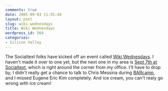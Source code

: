 ```yaml
---
comments: true
date: 2005-09-03 11:55:44
layout: post
slug: wiki-wednesdays
title: Wiki Wednesdays
wordpress_id: 564
categories:
- Silicon Valley
---
```


The Socialtext folks have kicked off an event called [Wiki Wednesdays](http://www.socialtext.net/wikiwed/index.cgi). I haven't made it over to one yet, but the next one in my area is [Sept 7th at Socialtext](http://www.socialtext.net/wikiwed/index.cgi?palo_alto_wednesday_sept_7_2005), which is right around the corner from my office.  I'll have to drop by, I didn't really get a chance to talk to Chris Messina during [BARcamp](http://barcamp.org/), and I missed Eugene Eric Kim completely. And ice cream, you can't realy go wrong with ice cream!
